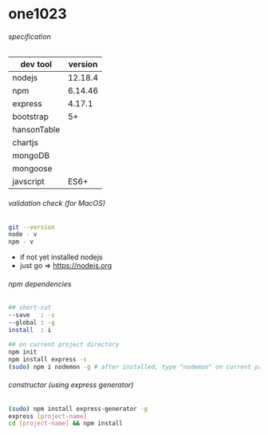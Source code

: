 # one1023
  
###### specification
| dev tool     | version |
| ------------ | ------- |
| nodejs       | 12.18.4 |
| npm          | 6.14.46 |
| express      | 4.17.1  |
| bootstrap    | 5+      |
| hansonTable  |         |
| chartjs      |         |
| mongoDB      |         |
| mongoose     |         |
| javscript    | ES6+    |
  
###### validation check (for MacOS)
```sh
git --version
node - v
npm - v
```
- if not yet installed nodejs
- just go => https://nodejs.org
  
###### npm dependencies
```sh
## short-cut
--save   : -s
--global : -g
install  : i

## on current project directory
npm init 
npm install express -s
(sudo) npm i nodemon -g # after installed, type "nodemon" on current project directory
```
  
###### constructor (using express generator)
```sh
(sudo) npm install express-generator -g
express [project-name]
cd [project-name] && npm install
```
  

